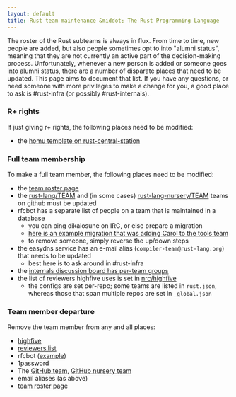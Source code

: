 ```yaml
---
layout: default
title: Rust team maintenance &middot; The Rust Programming Language
---
```


The roster of the Rust subteams is always in flux. From time to time, new people are added, but also people sometimes opt to into "alumni status", meaning that they are not currently an active part of the decision-making process. Unfortunately, whenever a new person is added or someone goes into alumni status, there are a number of disparate places that need to be updated. This page aims to document that list. If you have any questions, or need someone with more privileges to make a change for you, a good place to ask is #rust-infra (or possibly #rust-internals).

### R+ rights

If just giving r+ rights, the following places need to be modified:

- the [homu template on rust-central-station][homu]

### Full team membership

To make a full team member, the following places need to be modified:

- the [team roster page][team-roster]
- the [rust-lang/TEAM][gh-team] and (in some cases) [rust-lang-nursery/TEAM][gh-nursery-team] teams on github must be updated
- rfcbot has a separate list of people on a team that is maintained in a database
    - you can ping dikaiosune on IRC, or else prepare a migration
    - [here is an example migration that was adding Carol to the tools team][rfcbot-example]
    - to remove someone, simply reverse the up/down steps
- the easydns service has an e-mail alias (`compiler-team@rust-lang.org`) that needs to be updated
    - best here is to ask around in #rust-infra
- the [internals discussion board has per-team groups](https://internals.rust-lang.org/admin/groups/custom)
- the list of reviewers highfive uses is set in [nrc/highfive][highfive]
    - the configs are set per-repo; some teams are listed in `rust.json`, whereas those that span multiple repos are set in `_global.json`

### Team member departure

Remove the team member from any and all places:

- [highfive][]
- [reviewers list][homu]
- rfcbot ([example][rfcbot-example])
- 1password
- The [GitHub team][gh-team], [GitHub nursery team][gh-nursery-team]
- email aliases (as above)
- [team roster page][team-roster]


[homu]: https://github.com/alexcrichton/rust-central-station/blob/master/homu.toml.template
[team-roster]: https://github.com/rust-lang/rust-www/blob/master/_data/team.yml
[gh-team]: https://github.com/orgs/rust-lang/teams
[gh-nursery-team]: https://github.com/orgs/rust-lang-nursery/teams
[highfive]: https://github.com/nrc/highfive/tree/master/highfive/configs
[rfcbot-example]: https://github.com/dikaiosune/rust-dashboard/tree/master/migrations/20170222224139_carols10cents_tools_team
